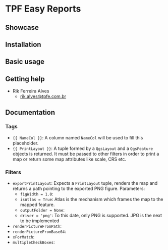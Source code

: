 # TPF Easy Reports

## Showcase

## Installation

## Basic usage

## Getting help

- Rik Ferreira Alves
  - rik.alves@tpfe.com.br

## Documentation

### Tags

- `{{ NameCol }}`: A column named `NameCol` will be used to fill this placeholder.
- `{{ PrintLayout }}`: A tuple formed by a `QgsLayout` and a `QgsFeature` objects is returned. It must be passed to other filters in order to print a map or return some map attributes like scale, CRS etc.

### Filters

- `exportPrintLayout`: Expects a `PrintLayout` tuple, renders the map and returns a path pointing to the exported PNG figure. Parameters:
  - `figWidth = 1.0`:
  - `isAtlas = True`: Atlas is the mechanism which frames the map to the mapped feature.
  - `outputFolder = None`:
  - `driver = 'png'`: To this date, only PNG is supported. JPG is the next to be implemented
- `renderPictureFromPath`:
- `renderPictureFromBase64`:
- `xForMatch`:
- `multipleCheckBoxes`:
